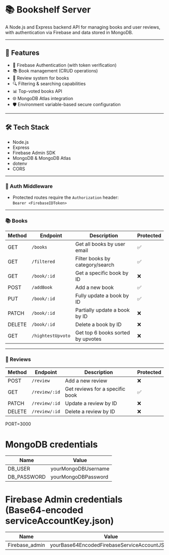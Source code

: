 # 📚 Bookshelf Server

A Node.js and Express backend API for managing books and user reviews, with authentication via Firebase and data stored in MongoDB.

---

## 🚀 Features

- 🔐 Firebase Authentication (with token verification)
- 📚 Book management (CRUD operations)
- 📝 Review system for books
- 🔍 Filtering & searching capabilities
- 📊 Top-voted books API
- 🌐 MongoDB Atlas integration
- 🛡️ Environment variable-based secure configuration

---

## 🛠️ Tech Stack

- Node.js
- Express
- Firebase Admin SDK
- MongoDB & MongoDB Atlas
- dotenv
- CORS

---


### 🔐 Auth Middleware

- Protected routes require the `Authorization` header:  
  `Bearer <FirebaseIDToken>`

---

### 📚 Books

| Method | Endpoint             | Description                          | Protected |
|--------|----------------------|--------------------------------------|-----------|
| GET    | `/books`             | Get all books by user email          | ✅        |
| GET    | `/filtered`          | Filter books by category/search      | ✅        |
| GET    | `/book/:id`          | Get a specific book by ID            | ❌        |
| POST   | `/addBook`           | Add a new book                       | ✅        |
| PUT    | `/book/:id`          | Fully update a book by ID            | ✅        |
| PATCH  | `/book/:id`          | Partially update a book by ID        | ❌        |
| DELETE | `/book/:id`          | Delete a book by ID                  | ❌        |
| GET    | `/hightestUpvoto`    | Get top 6 books sorted by upvotes    | ❌        |

---

### 📝 Reviews

| Method | Endpoint             | Description                          | Protected |
|--------|----------------------|--------------------------------------|-----------|
| POST   | `/review`            | Add a new review                     | ❌        |
| GET    | `/review/:id`        | Get reviews for a specific book      | ✅        |
| PATCH  | `/review/:id`        | Update a review by ID                | ❌        |
| DELETE | `/review/:id`        | Delete a review by ID                | ❌        |


PORT=3000

# MongoDB credentials
|Name        |Value               |
|------------|--------------------|
|DB_USER     |yourMongoDBUsername |
|DB_PASSWORD |yourMongoDBPassword |

# Firebase Admin credentials (Base64-encoded serviceAccountKey.json)
|Name             |Value                                       |
|-----------------|--------------------------------------------|
|Firebase_admin   |yourBase64EncodedFirebaseServiceAccountJSON |
